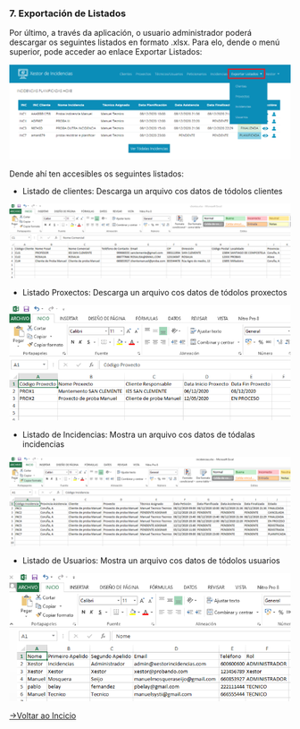 ### 7. Exportación de Listados

Por último, a través da aplicación, o usuario administrador poderá descargar os seguintes listados en formato .xlsx. Para elo, dende o menú superior, pode acceder ao enlace Exportar Listados:

![Menú Exportar](img_manual/101_exportacion_1.png "Menú Exportar")

Dende ahí ten accesibles os seguintes listados:

* Listado de clientes: Descarga un arquivo cos datos de tódolos clientes

![Exportar Clientes](img_manual/102_exportacion_2.png "Exportar Clientes")

* Listado Proxectos: Descarga un arquivo cos datos de tódolos proxectos

![Exportar Proxectos](img_manual/103_exportacion_3.png "Exportar Proxectos")

* Listado de Incidencias: Mostra un arquivo cos datos de tódalas incidencias

![Exportar Incidencias](img_manual/104_exportacion_4.png "Exportar Incidencias")

* Listado de Usuarios: Mostra un arquivo cos datos de tódolos usuarios

![Exportar Técnicos](img_manual/105_exportacion_5.png "Exportar Técnicos")


[->Voltar ao Incicio](../../README.md)